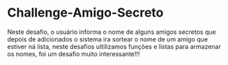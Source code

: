 # Challenge-Amigo-Secreto
Neste desafio, o usuário informa o nome de alguns amigos secretos que depois de adicionados o sistema ira sortear o nome de um amigo
que estiver ná lista, neste desafios ultilizamos funções e listas para armazenar os nomes, foi um desafio muito interessante!!!
